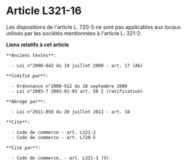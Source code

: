 # Article L321-16

Les dispositions de l'article L. 720-5 ne sont pas applicables aux locaux utilisés par les sociétés mentionnées à l'article
L. 321-2.

**Liens relatifs à cet article**

	**Anciens textes**:

	  - Loi n°2000-642 du 10 juillet 2000 - art. 17 (Ab)

	**Codifié par**:

	  - Ordonnance n°2000-912 du 18 septembre 2000
	  - Loi n°2003-7 2003-01-03 art. 50 I (ratification)

	**Abrogé par**:

	  - Loi n°2011-850 du 20 juillet 2011 - art. 18

	**Cite**:

	  - Code de commerce - art. L321-2
	  - Code de commerce - art. L720-5

	**Cité par**:

	  - Code de commerce. - art. L321-3 (V)
